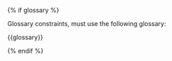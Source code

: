 {% if glossary %}

Glossary constraints, must use the following glossary:

{{glossary}}

{% endif %}
